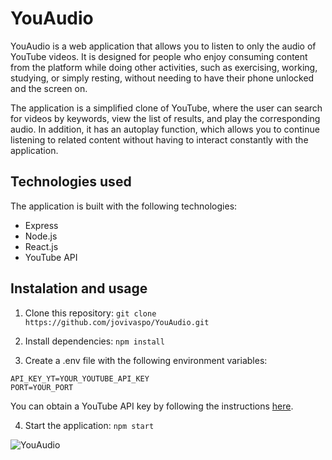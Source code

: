 # YouAudio

YouAudio is a web application that allows you to listen to only the audio of YouTube videos. It is designed for people who enjoy consuming content from the platform while doing other activities, such as exercising, working, studying, or simply resting, without needing to have their phone unlocked and the screen on.

The application is a simplified clone of YouTube, where the user can search for videos by keywords, view the list of results, and play the corresponding audio. In addition, it has an autoplay function, which allows you to continue listening to related content without having to interact constantly with the application.

## Technologies used

The application is built with the following technologies:

- Express
- Node.js
- React.js
- YouTube API

## Instalation and usage

1. Clone this repository: `git clone https://github.com/jovivaspo/YouAudio.git`

2. Install dependencies: `npm install`

3. Create a .env file with the following environment variables:
```
API_KEY_YT=YOUR_YOUTUBE_API_KEY
PORT=YOUR_PORT
```
You can obtain a YouTube API key by following the instructions [here](https://developers.google.com/youtube/registering_an_application).

4. Start the application: `npm start`

![YouAudio](https://res.cloudinary.com/dme5pqzrj/image/upload/f_auto/v1680524837/YouAudio_yqrtgf.jpg)
